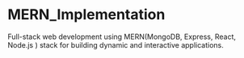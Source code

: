 # MERN_Implementation
Full-stack web development using MERN(MongoDB, Express, React, Node.js ) stack for building dynamic and interactive applications.
